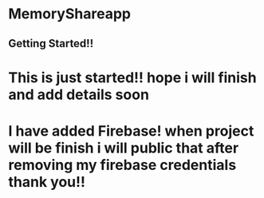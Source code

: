# MemoryShareapp

## Getting Started!!

# This is just started!! hope i will finish and add details soon

# I have added Firebase! when project will be finish i will public that after removing my firebase credentials thank you!!
